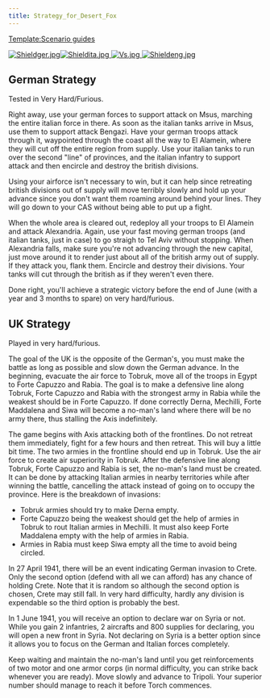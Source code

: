 ```yaml
---
title: Strategy_for_Desert_Fox
---
```

 [Template:Scenario guides](/wiki/index.php?title=Template:Scenario_guides&action=edit&redlink=1 "Template:Scenario guides (page does not exist)")

 [![Shieldger.jpg](/images/7/71/Shieldger.jpg)](/wiki/File:Shieldger.jpg)[![Shieldita.jpg](/images/2/23/Shieldita.jpg) ](/wiki/File:Shieldita.jpg)[![Vs.jpg](/images/9/93/Vs.jpg) ](/wiki/File:Vs.jpg)[![Shieldeng.jpg](/images/c/c2/Shieldeng.jpg)](/wiki/File:Shieldeng.jpg)

German Strategy
---------------

Tested in Very Hard/Furious.

Right away, use your german forces to support attack on Msus, marching the entire italian force in there. As soon as the italian tanks arrive in Msus, use them to support attack Bengazi. Have your german troops attack through it, waypointed through the coast all the way to El Alamein, where they will cut off the entire region from supply. Use your italian tanks to run over the second "line" of provinces, and the italian infantry to support attack and then encircle and destroy the british divisions.

Using your airforce isn't necessary to win, but it can help since retreating british divisions out of supply will move terribly slowly and hold up your advance since you don't want them roaming around behind your lines. They will go down to your CAS without being able to put up a fight.

When the whole area is cleared out, redeploy all your troops to El Alamein and attack Alexandria. Again, use your fast moving german troops (and italian tanks, just in case) to go straigh to Tel Aviv without stopping. When Alexandria falls, make sure you're not advancing through the new capital, just move around it to render just about all of the british army out of supply. If they attack you, flank them. Encircle and destroy their divisions. Your tanks will cut through the british as if they weren't even there.

Done right, you'll achieve a strategic victory before the end of June (with a year and 3 months to spare) on very hard/furious.

UK Strategy
-----------

Played in very hard/furious.

The goal of the UK is the opposite of the German's, you must make the battle as long as possible and slow down the German advance. In the beginning, evacuate the air force to Tobruk, move all of the troops in Egypt to Forte Capuzzo and Rabia. The goal is to make a defensive line along Tobruk, Forte Capuzzo and Rabia with the strongest army in Rabia while the weakest should be in Forte Capuzzo. If done correctly Derna, Mechilli, Forte Maddalena and Siwa will become a no-man's land where there will be no army there, thus stalling the Axis indefinitely.

The game begins with Axis attacking both of the frontlines. Do not retreat them immediately, fight for a few hours and then retreat. This will buy a little bit time. The two armies in the frontline should end up in Tobruk. Use the air force to create air superiority in Tobruk. After the defensive line along Tobruk, Forte Capuzzo and Rabia is set, the no-man's land must be created. It can be done by attacking Italian armies in nearby territories while after winning the battle, cancelling the attack instead of going on to occupy the province. Here is the breakdown of invasions:

*   Tobruk armies should try to make Derna empty.
*   Forte Capuzzo being the weakest should get the help of armies in Tobruk to rout Italian armies in Mechilli. It must also keep Forte Maddalena empty with the help of armies in Rabia.
*   Armies in Rabia must keep Siwa empty all the time to avoid being circled.

In 27 April 1941, there will be an event indicating German invasion to Crete. Only the second option (defend with all we can afford) has any chance of holding Crete. Note that it is random so although the second option is chosen, Crete may still fall. In very hard difficulty, hardly any division is expendable so the third option is probably the best.

In 1 June 1941, you will receive an option to declare war on Syria or not. While you gain 2 infantries, 2 aircrafts and 800 supplies for declaring, you will open a new front in Syria. Not declaring on Syria is a better option since it allows you to focus on the German and Italian forces completely.

Keep waiting and maintain the no-man's land until you get reinforcements of two motor and one armor corps (in normal difficulty, you can strike back whenever you are ready). Move slowly and advance to Tripoli. Your superior number should manage to reach it before Torch commences.
